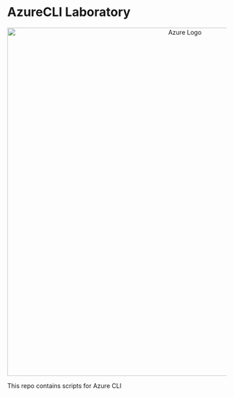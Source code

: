 # AzureCLI Laboratory
<p align="center">
  <img
      alt="Azure Logo"
      src="https://crgroup.com/wp-content/uploads/azure-logo.png"
      width="800"
  />
</p>

This repo contains scripts for Azure CLI